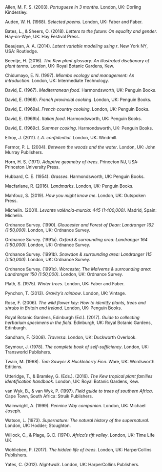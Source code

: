 Allen, M. F. S. (2003). *Portuguese in 3 months*. London, UK: Dorling
Kindersley.

Auden, W. H. (1968). *Selected poems*. London, UK: Faber and Faber.

Bates, L., & Sheers, O. (2018). *Letters to the future: On equality and
gender*. Hay-on-Wye, UK: Hay Festival Press.

Beaujean, A. A. (2014). *Latent variable modeling using r*. New York NY,
USA: Routledge.

Beentje, H. (2016). *The Kew plant glossary: An illustrated disctionary
of plant terms*. London, UK: Royal Botanic Gardens, Kew.

Chidumayo, E. N. (1997). *Miombo ecology and management: An
introduction*. London, UK: Intermediate Technology.

David, E. (1967). *Mediterranean food*. Harmondsworth, UK: Penguin
Books.

David, E. (1968). *French provincial cooking*. London, UK: Penguin
Books.

David, E. (1969a). *French country cooking*. London, UK: Penguin Books.

David, E. (1969b). *Italian food*. Harmondsworth, UK: Penguin Books.

David, E. (1969c). *Summer cooking*. Harmondsworth, UK: Penguin Books.

Ellroy, J. (2011). *L.A. confidential*. London, UK: Windmill.

Fermor, P. L. (2004). *Between the woods and the water*. London, UK:
John Murray Publishers.

Horn, H. S. (1971). *Adaptive geometry of trees*. Princeton NJ, USA:
Princeton University Press.

Hubbard, C. E. (1954). *Grasses*. Harmondsworth, UK: Penguin Books.

Macfarlane, R. (2016). *Landmarks*. London, UK: Penguin Books.

Mahfouz, S. (2019). *How you might know me*. London, UK: Outspoken
Press.

Michelin. (2001). *Levante valéncia-murcia: 445 (1:400,000)*. Madrid,
Spain: Michelin.

Ordnance Survey. (1990). *Gloucester and Forest of Dean: Landranger 162
(1:50,000)*. London, UK: Ordnance Survey.

Ordnance Survey. (1991a). *Oxford & surrounding area: Landranger 164
(1:50,000)*. London, UK: Ordnance Survey.

Ordnance Survey. (1991b). *Snowdon & surrounding area: Landranger 115
(1:50,000)*. London, UK: Ordnance Survey.

Ordnance Survey. (1991c). *Worcester, The Malverns & surrounding area:
Landranger 150 (1:50,000)*. London, UK: Ordnance Survey.

Plath, S. (1975). *Winter trees*. London, UK: Faber and Faber.

Pynchon, T. (2013). *Gravity’s rainbow*. London, UK: Vintage.

Rose, F. (2006). *The wild flower key: How to identify plants, trees and
shrubs in Britain and Ireland*. London, UK: Penguin Books.

Royal Botanic Gardens, Edinburgh (Ed.). (2017). *Guide to collecting
herbarium specimens in the field*. Edinburgh, UK: Royal Botanic Gardens,
Edinburgh.

Sandham, F. (2008). *Traversa*. London, UK: Duckworth Overlook.

Seymour, J. (1978). *The complete book of self-sufficiency*. London, UK:
Transworld Publishers.

Twain, M. (1998). *Tom Sawyer & Huckleberry Finn*. Ware, UK: Wordsworth
Editions.

Utteridge, T., & Bramley, G. (Eds.). (2016). *The Kew tropical plant
families identification handbook*. London, UK: Royal Botanic Gardens,
Kew.

van Wyk, B., & van Wyk, P. (1997). *Field guide to trees of southern
Africa*. Cape Town, South Africa: Struik Publishers.

Wainwright, A. (1999). *Pennine Way companion*. London, UK: Michael
Joseph.

Watson, L. (1973). *Supernature: The natural history of the
supernatural*. London, UK: Hodder; Stoughton.

Willock, C., & Plage, G. D. (1974). *Africa’s rift valley*. London, UK:
Time Life UK.

Wohlleben, P. (2017). *The hidden life of trees*. London, UK:
HarperCollins Publishers.

Yates, C. (2012). *Nightwalk*. London, UK: HarperCollins Publishers.

